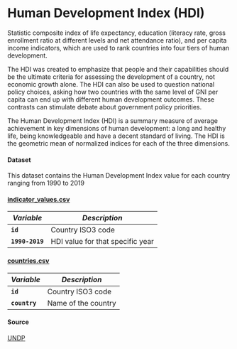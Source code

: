 # Human Development Index (HDI)

Statistic composite index of life expectancy, education (literacy rate, gross enrollment ratio at different levels and net attendance ratio), and per capita income indicators, which are used to rank countries into four tiers of human development.

The HDI was created to emphasize that people and their capabilities should be the ultimate criteria for assessing the development of a country, not economic growth alone. The HDI can also be used to question national policy choices, asking how two countries with the same level of GNI per capita can end up with different human development outcomes. These contrasts can stimulate debate about government policy priorities.

The Human Development Index (HDI) is a summary measure of average achievement in key dimensions of human development: a long and healthy life, being knowledgeable and have a decent standard of living. The HDI is the geometric mean of normalized indices for each of the three dimensions.

#### Dataset

This dataset contains the Human Development Index value for each country ranging from 1990 to 2019

#### [indicator_values.csv](indicator_values.csv)

| *Variable*      | *Description*                    |
| --------------- | -------------------------------- |
| **`id`**        | Country ISO3 code                |
| **`1990-2019`** | HDI value for that specific year |

#### [countries.csv](countries.csv.csv)

| *Variable*      | *Description*                    |
| --------------- | -------------------------------- |
| **`id`**        | Country ISO3 code                |
| **`country`** | Name of the country |
#### Source

[UNDP](https://www.undp.org/)
